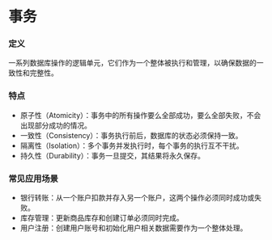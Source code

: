 # 事务

### 定义

一系列数据库操作的逻辑单元，它们作为一个整体被执行和管理，以确保数据的一致性和完整性。

### 特点

- 原子性（Atomicity）：事务中的所有操作要么全部成功，要么全部失败，不会出现部分成功的情况。
- 一致性（Consistency）：事务执行前后，数据库的状态必须保持一致。
- 隔离性（Isolation）：多个事务并发执行时，每个事务的执行互不干扰。
- 持久性（Durability）：事务一旦提交，其结果将永久保存。

### 常见应用场景

- 银行转账：从一个账户扣款并存入另一个账户，这两个操作必须同时成功或失败。
- 库存管理：更新商品库存和创建订单必须同时完成。
- 用户注册：创建用户账号和初始化用户相关数据需要作为一个整体处理。
